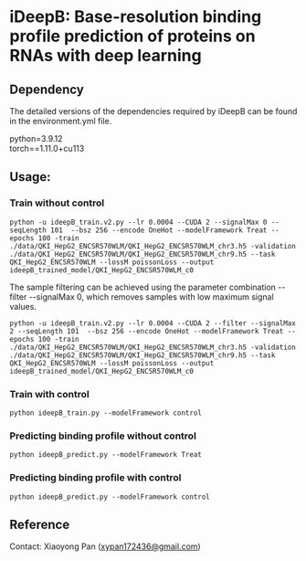 # iDeepB: Base-resolution binding profile prediction of proteins on RNAs with deep learning

## Dependency
The detailed versions of the dependencies required by iDeepB can be found in the environment.yml file.

python=3.9.12 \
torch==1.11.0+cu113

## Usage:
### Train without control

```
python -u ideepB_train.v2.py --lr 0.0004 --CUDA 2 --signalMax 0 --seqLength 101  --bsz 256 --encode OneHot --modelFramework Treat --epochs 100 -train ./data/QKI_HepG2_ENCSR570WLM/QKI_HepG2_ENCSR570WLM_chr3.h5 -validation ./data/QKI_HepG2_ENCSR570WLM/QKI_HepG2_ENCSR570WLM_chr9.h5 --task QKI_HepG2_ENCSR570WLM --lossM poissonLoss --output ideepB_trained_model/QKI_HepG2_ENCSR570WLM_c0 
```

The sample filtering can be achieved using the parameter combination --filter --signalMax 0, which removes samples with low maximum signal values.
```
python -u ideepB_train.v2.py --lr 0.0004 --CUDA 2 --filter --signalMax 2 --seqLength 101  --bsz 256 --encode OneHot --modelFramework Treat --epochs 100 -train ./data/QKI_HepG2_ENCSR570WLM/QKI_HepG2_ENCSR570WLM_chr3.h5 -validation ./data/QKI_HepG2_ENCSR570WLM/QKI_HepG2_ENCSR570WLM_chr9.h5 --task QKI_HepG2_ENCSR570WLM --lossM poissonLoss --output ideepB_trained_model/QKI_HepG2_ENCSR570WLM_c0 
```

### Train with control
```
python ideepB_train.py --modelFramework control 
```

### Predicting binding profile without control
```
python ideepB_predict.py --modelFramework Treat 
```

### Predicting binding profile with control
```
python ideepB_predict.py --modelFramework control 
```


## Reference
Contact: Xiaoyong Pan (xypan172436@gmail.com)
